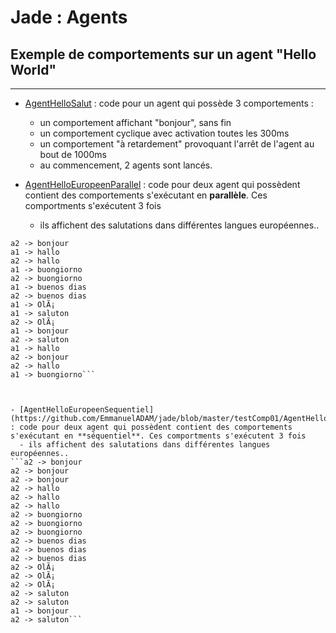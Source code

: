 # Jade : Agents 

## Exemple de comportements sur un agent "Hello World"

---

- [AgentHelloSalut](https://github.com/EmmanuelADAM/jade/blob/master/testComp01/AgentHelloSalut.java) : code pour un agent qui possède 3 comportements : 
  - un comportement affichant "bonjour", sans fin
  - un comportement cyclique avec activation toutes les 300ms
  - un comportement "à retardement" provoquant l'arrêt de l'agent au bout de 1000ms
  - au commencement, 2 agents sont lancés.


- [AgentHelloEuropeenParallel](https://github.com/EmmanuelADAM/jade/blob/master/testComp01/AgentHelloEuropeenParallel.java) : code pour deux agent qui possèdent contient des comportements s'exécutant en **parallèle**. Ces comportments s'exécutent 3 fois 
  - ils affichent des salutations dans différentes langues européennes..
```a1 -> bonjour
a2 -> bonjour
a1 -> hallo
a2 -> hallo
a1 -> buongiorno
a2 -> buongiorno
a1 -> buenos dias
a2 -> buenos dias
a1 -> OlÃ¡
a1 -> saluton
a2 -> OlÃ¡
a1 -> bonjour
a2 -> saluton
a1 -> hallo
a2 -> bonjour
a2 -> hallo
a1 -> buongiorno```



- [AgentHelloEuropeenSequentiel](https://github.com/EmmanuelADAM/jade/blob/master/testComp01/AgentHelloEuropeenSequentiel.java) : code pour deux agent qui possèdent contient des comportements s'exécutant en **séquentiel**. Ces comportments s'exécutent 3 fois 
  - ils affichent des salutations dans différentes langues européennes..
```a2 -> bonjour
a2 -> bonjour
a2 -> bonjour
a2 -> hallo
a2 -> hallo
a2 -> hallo
a2 -> buongiorno
a2 -> buongiorno
a2 -> buongiorno
a2 -> buenos dias
a2 -> buenos dias
a2 -> buenos dias
a2 -> OlÃ¡
a2 -> OlÃ¡
a2 -> OlÃ¡
a2 -> saluton
a2 -> saluton
a1 -> bonjour
a2 -> saluton```
